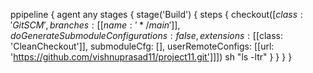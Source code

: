 ppipeline {
    agent any
    stages {
        stage('Build') {
            steps {
              checkout([$class: 'GitSCM', 
                branches: [[name: '*/main']],
                doGenerateSubmoduleConfigurations: false,
                extensions: [[$class: 'CleanCheckout']],
                submoduleCfg: [], 
                userRemoteConfigs: [[url: 'https://github.com/vishnuprasad11/project11.git']]])
              sh "ls -ltr"
          }
        }
    }
}
